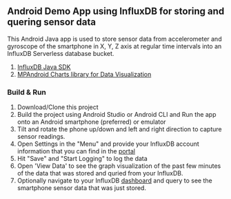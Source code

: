 ## Android Demo App using InfluxDB for storing and quering sensor data

This Android Java app is used to store sensor data from accelerometer and gyroscope of the smartphone in X, Y, Z axis at regular time intervals into an InfluxDB Serverless database bucket.

1. [InfluxDB Java SDK](https://github.com/influxdata/influxdb-java)
2. [MPAndroid Charts library for Data Visualization](https://github.com/PhilJay/MPAndroidChart)


### Build & Run

1. Download/Clone this project
2. Build the project using Android Studio or Android CLI and Run the app onto an Android smartphone (preferred) or emulator
3. Tilt and rotate the phone up/down and left and right direction to capture sensor readings.
5. Open Settings in the "Menu" and provide your InfluxDB account information that you can find in the [portal](https://cloud2.influxdata.com/login)
6. Hit "Save" and "Start Logging" to log the data
7. Open 'View Data' to see the graph visualization of the past few minutes of the data that was stored and quried from your InfluxDB.
8. Optionally navigate to your InfluxDB [dashboard](https://cloud2.influxdata.com/login) and query to see the smartphone sensor data that was just stored.